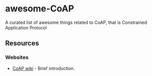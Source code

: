 # awesome-CoAP
A curated list of awesome things related to CoAP, that is Constrained Application Protocol

## Resources

### Websites
* [CoAP wiki](https://en.wikipedia.org/wiki/Constrained_Application_Protocol) - Brief introduction.
